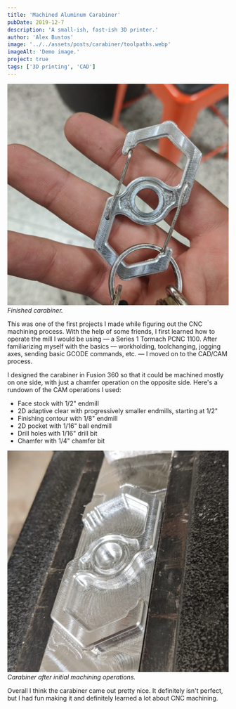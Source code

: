 ```yaml
---
title: 'Machined Aluminum Carabiner'
pubDate: 2019-12-7
description: 'A small-ish, fast-ish 3D printer.'
author: 'Alex Bustos'
image: '../../assets/posts/carabiner/toolpaths.webp'
imageAlt: 'Demo image.'
project: true
tags: ['3D printing', 'CAD']
---
```


![a machined aluminum carabiner](../../assets/posts/carabiner/finished-carabiner.webp)
_Finished carabiner._

This was one of the first projects I made while figuring out the CNC machining process. With the help of some friends, I first learned how to operate the mill I would be using &mdash; a Series 1 Tormach PCNC 1100. After familiarizing myself with the basics &mdash; workholding, toolchanging, jogging axes, sending basic GCODE commands, etc. &mdash; I moved on to the CAD/CAM process.

I designed the carabiner in Fusion 360 so that it could be machined mostly on one side, with just a chamfer operation on the opposite side. Here's a rundown of the CAM operations I used:

-   Face stock with 1/2" endmill
-   2D adaptive clear with progressively smaller endmills, starting at 1/2"
-   Finishing contour with 1/8" endmill
-   2D pocket with 1/16" ball endmill
-   Drill holes with 1/16" drill bit
-   Chamfer with 1/4" chamfer bit

![machined carabiner in progress](../../assets/posts/carabiner/in-progress-carabiner.webp)
_Carabiner after initial machining operations._

Overall I think the carabiner came out pretty nice. It definitely isn't perfect, but I had fun making it and definitely learned a lot about CNC machining.
